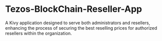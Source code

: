 # Tezos-BlockChain-Reseller-App
A Kivy application designed to serve both administrators and resellers, enhancing the process of securing the best reselling prices for authorized resellers within the organization.
